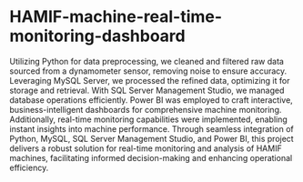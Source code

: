 # HAMIF-machine-real-time-monitoring-dashboard

Utilizing Python for data preprocessing, we cleaned and filtered raw data sourced from a dynamometer sensor, removing noise to ensure accuracy. Leveraging MySQL Server, we processed the refined data, optimizing it for storage and retrieval. With SQL Server Management Studio, we managed database operations efficiently. Power BI was employed to craft interactive, business-intelligent dashboards for comprehensive machine monitoring. Additionally, real-time monitoring capabilities were implemented, enabling instant insights into machine performance. Through seamless integration of Python, MySQL, SQL Server Management Studio, and Power BI, this project delivers a robust solution for real-time monitoring and analysis of HAMIF machines, facilitating informed decision-making and enhancing operational efficiency.
